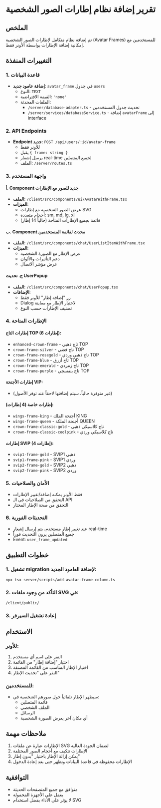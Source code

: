 # تقرير إضافة نظام إطارات الصور الشخصية

## الملخص
تم إضافة نظام متكامل لإطارات الصور الشخصية (Avatar Frames) للمستخدمين مع إمكانية إضافة الإطارات بواسطة الأونر فقط.

## التغييرات المنفذة

### 1. قاعدة البيانات
- **إضافة عامود جديد**: `avatar_frame` في جدول `users`
  - النوع: `TEXT`
  - القيمة الافتراضية: `'none'`
  - الملفات المحدثة:
    - `/server/database-adapter.ts` - تحديث جدول المستخدمين
    - `/server/services/databaseService.ts` - إضافة `avatarFrame` إلى interface

### 2. API Endpoints
- **Endpoint جديد**: `POST /api/users/:id/avatar-frame`
  - للأونر فقط
  - يقبل `{ frame: string }`
  - يرسل إشعار real-time لجميع المتصلين
  - الملف: `/server/routes.ts`

### 3. واجهة المستخدم

#### أ. Component جديد للصور مع الإطارات
- **الملف**: `/client/src/components/ui/AvatarWithFrame.tsx`
- **الميزات**:
  - عرض الصور الشخصية مع إطارات SVG
  - أحجام متعددة: sm, md, lg, xl
  - قائمة بجميع الإطارات المتاحة (حالياً 14 إطار)

#### ب. Component محدث لقائمة المستخدمين
- **الملف**: `/client/src/components/chat/UserListItemWithFrame.tsx`
- **الميزات**:
  - عرض الإطار مع الصورة الشخصية
  - دعم التأثيرات والألوان
  - عرض مؤشر الاتصال

#### ج. تحديث UserPopup
- **الملف**: `/client/src/components/chat/UserPopup.tsx`
- **الإضافات**:
  - زر "إضافة إطار" للأونر فقط
  - Dialog لاختيار الإطار مع معاينة
  - تصنيف الإطارات حسب النوع

### 4. الإطارات المتاحة

#### إطارات التاج TOP (6 إطارات):
- `enhanced-crown-frame` - تاج ذهبي TOP
- `crown-frame-silver` - تاج فضي TOP
- `crown-frame-rosegold` - تاج ذهبي وردي TOP
- `crown-frame-blue` - تاج أزرق TOP
- `crown-frame-emerald` - تاج زمردي TOP
- `crown-frame-purple` - تاج بنفسجي TOP

#### إطارات الأجنحة VIP:
- (غير متوفرة حالياً، سيتم إضافتها لاحقاً عند توفر الأصول)

#### إطارات خاصة (4 إطارات):
- `wings-frame-king` - أجنحة الملك KING
- `wings-frame-queen` - أجنحة الملكة QUEEN
- `crown-frame-classic-gold` - تاج كلاسيكي ذهبي
- `crown-frame-classic-coolpink` - تاج كلاسيكي وردي

#### إطارات SVIP (4 إطارات):
- `svip1-frame-gold` - SVIP1 ذهبي
- `svip1-frame-pink` - SVIP1 وردي
- `svip2-frame-gold` - SVIP2 ذهبي
- `svip2-frame-pink` - SVIP2 وردي

### 5. الأمان والصلاحيات
- فقط الأونر يمكنه إضافة/تغيير الإطارات
- التحقق من الصلاحيات في الـ API
- التحقق من صحة الإطار المختار

### 6. التحديثات الفورية
- عند تغيير إطار مستخدم، يتم إرسال إشعار real-time
- جميع المتصلين يرون التحديث فوراً
- Event: `user_frame_updated`

## خطوات التطبيق

### 1. تشغيل migration لإضافة العامود الجديد:
```bash
npx tsx server/scripts/add-avatar-frame-column.ts
```

### 2. التأكد من وجود ملفات SVG في:
```
/client/public/
```

### 3. إعادة تشغيل السيرفر

## الاستخدام

### للأونر:
1. النقر على اسم أي مستخدم
2. اختيار "إضافة إطار" من القائمة
3. اختيار الإطار المناسب من القائمة المصنفة
4. النقر على "تحديث الإطار"

### للمستخدمين:
- سيظهر الإطار تلقائياً حول صورهم الشخصية في:
  - قائمة المتصلين
  - الملف الشخصي
  - الرسائل
  - أي مكان آخر يعرض الصورة الشخصية

## ملاحظات مهمة
1. الإطارات عبارة عن ملفات SVG لضمان الجودة العالية
2. الإطارات تتكيف مع أحجام الصور المختلفة
3. يمكن إزالة الإطار باختيار "بدون إطار"
4. الإطارات محفوظة في قاعدة البيانات وتظهر حتى بعد إعادة الدخول

## التوافقية
- متوافق مع جميع المتصفحات الحديثة
- يعمل على الأجهزة المحمولة
- لا يؤثر على الأداء بفضل استخدام SVG